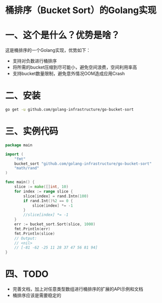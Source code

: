 # 桶排序（Bucket Sort）的Golang实现

# 一、这个是什么？优势是啥？

这是桶排序的一个Golang实现，优势如下：

- 支持对负数进行桶排序
- 将所需的bucket压缩到尽可能小，避免空间浪费，空间利用率高
- 支持bucket数量限制，避免意外情况OOM造成应用Crash

# 二、安装

```bash
go get -u github.com/golang-infrastructure/go-bucket-sort
```

# 三、实例代码

```go
package main

import (
	"fmt"
	bucket_sort "github.com/golang-infrastructure/go-bucket-sort"
	"math/rand"
)

func main() {
	slice := make([]int, 10)
	for index := range slice {
		slice[index] = rand.Intn(100)
		if rand.Int()%2 == 0 {
			slice[index] *= -1
		}
		//slice[index] *= -1
	}
	err := bucket_sort.Sort(slice, 1000)
	fmt.Println(err)
	fmt.Println(slice)
	// Output:
	// <nil>
	// [-81 -62 -25 11 28 37 47 56 81 94]
}
```

# 四、TODO

- 完善文档，加上对任意类型数组进行桶排序的扩展的API示例和文档 
- 桶排序应该是需要稳定的 









